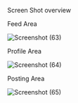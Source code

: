 Screen Shot overview  

Feed Area 

![Screenshot (63)](https://github.com/Bilalzafar0020/Threads-Clone/assets/115065049/eb3cfb85-abb9-4f07-9795-c201076bdd98)

Profile Area 

![Screenshot (64)](https://github.com/Bilalzafar0020/Threads-Clone/assets/115065049/d037729b-eaea-4427-8fa4-d261ed100359)

Posting Area 

![Screenshot (65)](https://github.com/Bilalzafar0020/Threads-Clone/assets/115065049/802660a7-3d3d-48dc-9209-5329e20c60a0)
